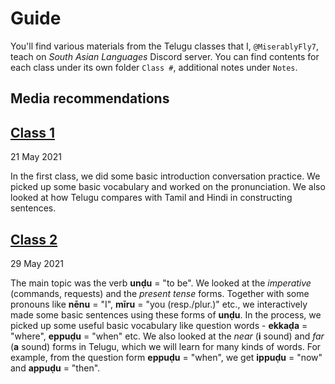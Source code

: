 # Guide
You'll find various materials from the Telugu classes that I, `@MiserablyFly7`, teach on *South Asian Languages* Discord server. You can find contents for each class under its own folder `Class #`, additional notes under `Notes`.

## Media recommendations

## [Class 1](https://github.com/miserablefly/teluguClass-with-Fly-SAL/tree/main/Class%201)
21 May 2021  

In the first class, we did some basic introduction conversation practice. We picked up some basic vocabulary and worked on the pronunciation. We also looked at how Telugu compares with Tamil and Hindi in constructing sentences. 

## [Class 2](https://github.com/miserablefly/teluguClass-with-Fly-SAL/tree/main/Class%202)
29 May 2021  

The main topic was the verb **unḍu** = "to be". We looked at the *imperative* (commands, requests) and the *present tense* forms. Together with some pronouns like **nēnu** = "I", **mīru** = "you (resp./plur.)" etc., we interactively made some basic sentences using these forms of **unḍu**. In the process, we picked up some useful basic vocabulary like question words - **ekkaḍa** = "where", **eppuḍu** = "when" etc. We also looked at the *near* (**i** sound) and *far* (**a** sound) forms in Telugu, which we will learn for many kinds of words. For example, from the question form **eppuḍu** = "when", we get **ippuḍu** = "now" and **appuḍu** = "then". 


